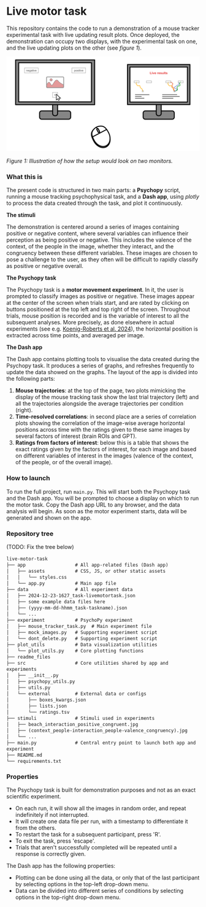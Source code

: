 # Live motor task

This repository contains the code to run a demonstration of a mouse tracker experimental task with live updating result plots. Once deployed, the demonstration can occupy two displays, with the experimental task on one, and the live updating plots on the other (see *figure 1*).

![Mouse tracker illustration](./readme_files/live_mouse_tracker.png)

*Figure 1: Illustration of how the setup would look on two monitors.*


### What this is

The present code is structured in two main parts: a **Psychopy** script, running a mouse tracking psychophysical task, and a **Dash app**, using *plotly* to process the data created through the task, and plot it continuously.

**The stimuli**

The demonstration is centered around a series of images containing positive or negative content, where several variables can influence their perception as being positive or negative. This includes the valence of the context, of the people in the image, whether they interact, and the congruency between these different variables. These images are chosen to pose a challenge to the user, as they often will be difficult to rapidly classify as positive or negative overall.

**The Psychopy task**

The Psychopy task is a **motor movement experiment**. In it, the user is prompted to classify images as positive or negative. These images appear at the center of the screen when trials start, and are rated by clicking on buttons positioned at the top left and top right of the screen. Throughout trials, mouse position is recorded and is the variable of interest to all the subsequent analyses. More precisely, as done elsewhere in actual experiments (see e.g. [Koenig-Roberts et al. 2024](https://doi.org/10.1038/s41598-024-62135-7)), the horizontal position is extracted across time points, and averaged per image.

**The Dash app**

The Dash app contains plotting tools to visualise the data created during the Psychopy task. It produces a series of graphs, and refreshes frequently to update the data showed on the graphs. The layout of the app is divided into the following parts:

1. **Mouse trajectories**: at the top of the page, two plots mimicking the display of the mouse tracking task show the last trial trajectory (left) and all the trajectories alongside the average trajectories per condition (right).
2. **Time-resolved correlations**: in second place are a series of correlation plots showing the correlation of the image-wise average horizontal positions across time with the ratings given to these same images by several factors of interest (brain ROIs and GPT).
3. **Ratings from factors of interest**: below this is a table that shows the exact ratings given by the factors of interest, for each image and based on different variables of interest in the images (valence of the context, of the people, or of the overall image).

### How to launch

To run the full project, run `main.py`. This will start both the Psychopy task and the Dash app. You will be prompted to choose a display on which to run the motor task. Copy the Dash app URL to any browser, and the data analysis will begin. As soon as the motor experiment starts, data will be generated and shown on the app.

### Repository tree

(TODO: Fix the tree below)

```
live-motor-task
├── app                  # All app-related files (Dash app)
│   ├── assets           # CSS, JS, or other static assets
│   │   └── styles.css
│   └── app.py           # Main app file
├── data                 # All experiment data
│   ├── 2024-12-23-1627_task-livemotortask.json
│   ├── some example data files here
│   ├── (yyyy-mm-dd-hhmm_task-taskname).json
│   └── ...
├── experiment           # PsychoPy experiment
│   ├── mouse_tracker_task.py  # Main experiment file
│   ├── mock_images.py   # Supporting experiment script
│   └── dont_delete.py   # Supporting experiment script
├── plot_utils           # Data visualization utilities
│   └── plot_utils.py    # Core plotting functions
├── readme_files
├── src                  # Core utilities shared by app and experiments
│   ├── __init__.py
│   ├── psychopy_utils.py
│   ├── utils.py
│   └── external         # External data or configs
│       ├── boxes_kwargs.json
│       ├── lists.json
│       └── ratings.tsv
├── stimuli              # Stimuli used in experiments
│   ├── beach_interaction_positive_congruent.jpg
│   ├── (context_people-interaction_people-valence_congruency).jpg
│   └── ...
├── main.py              # Central entry point to launch both app and experiment
├── README.md
└── requirements.txt
```


### Properties

The Psychopy task is built for demonstration purposes and not as an exact scientific experiment.

- On each run, it will show all the images in random order, and repeat indefinitely if not interrupted.
- It will create one data file per run, with a timestamp to differentiate it from the others.
- To restart the task for a subsequent participant, press 'R'.
- To exit the task, press 'escape'.
- Trials that aren't successfully completed will be repeated until a response is correctly given.

The Dash app has the following properties:

- Plotting can be done using all the data, or only that of the last participant by selecting options in the top-left drop-down menu.
- Data can be divided into different series of conditions by selecting options in the top-right drop-down menu.